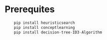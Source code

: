 # Prerequites

```python
    pip install heuristicsearch
    pip install conceptlearning
    pip install decision-tree-ID3-Algorithm
```
